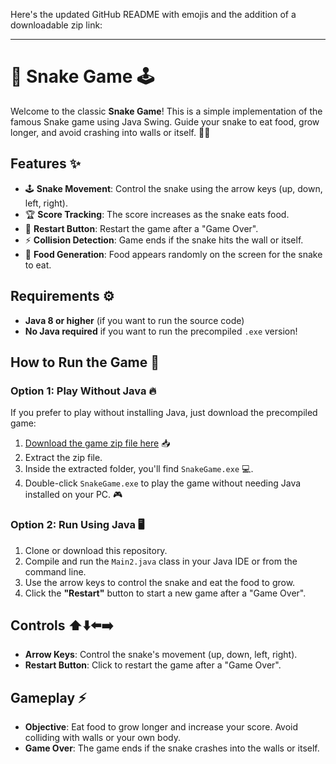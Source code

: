 Here's the updated GitHub README with emojis and the addition of a downloadable zip link:

---

# 🐍 Snake Game 🕹️

Welcome to the classic **Snake Game**! This is a simple implementation of the famous Snake game using Java Swing. Guide your snake to eat food, grow longer, and avoid crashing into walls or itself. 🐍🍏

## Features ✨

- 🕹️ **Snake Movement**: Control the snake using the arrow keys (up, down, left, right).
- 🏆 **Score Tracking**: The score increases as the snake eats food.
- 🔄 **Restart Button**: Restart the game after a "Game Over".
- ⚡ **Collision Detection**: Game ends if the snake hits the wall or itself.
- 🍔 **Food Generation**: Food appears randomly on the screen for the snake to eat.

## Requirements ⚙️

- **Java 8 or higher** (if you want to run the source code)
- **No Java required** if you want to run the precompiled `.exe` version!

## How to Run the Game 🚀

### Option 1: Play Without Java 🔥

If you prefer to play without installing Java, just download the precompiled game:

1. [Download the game zip file here](#) 📥
2. Extract the zip file.
3. Inside the extracted folder, you'll find `SnakeGame.exe` 💻.
4. Double-click `SnakeGame.exe` to play the game without needing Java installed on your PC. 🎮

### Option 2: Run Using Java 🖥️

1. Clone or download this repository.
2. Compile and run the `Main2.java` class in your Java IDE or from the command line.
3. Use the arrow keys to control the snake and eat the food to grow.
4. Click the **"Restart"** button to start a new game after a "Game Over".

## Controls ⬆️⬇️⬅️➡️

- **Arrow Keys**: Control the snake's movement (up, down, left, right).
- **Restart Button**: Click to restart the game after a "Game Over".

## Gameplay ⚡

- **Objective**: Eat food to grow longer and increase your score. Avoid colliding with walls or your own body.
- **Game Over**: The game ends if the snake crashes into the walls or itself.
